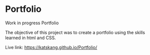 # Portfolio
Work in progress Portfolio

The objective of this project was to create a portfolio using the skills learned in html and CSS.

Live link: https://katskang.github.io/Portfolio/
